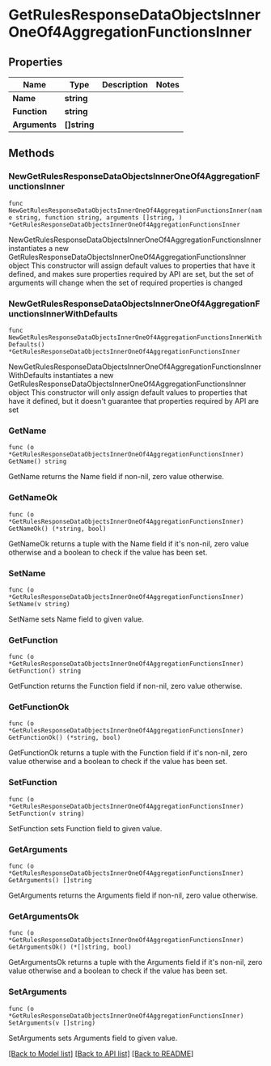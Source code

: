 # GetRulesResponseDataObjectsInnerOneOf4AggregationFunctionsInner

## Properties

Name | Type | Description | Notes
------------ | ------------- | ------------- | -------------
**Name** | **string** |  | 
**Function** | **string** |  | 
**Arguments** | **[]string** |  | 

## Methods

### NewGetRulesResponseDataObjectsInnerOneOf4AggregationFunctionsInner

`func NewGetRulesResponseDataObjectsInnerOneOf4AggregationFunctionsInner(name string, function string, arguments []string, ) *GetRulesResponseDataObjectsInnerOneOf4AggregationFunctionsInner`

NewGetRulesResponseDataObjectsInnerOneOf4AggregationFunctionsInner instantiates a new GetRulesResponseDataObjectsInnerOneOf4AggregationFunctionsInner object
This constructor will assign default values to properties that have it defined,
and makes sure properties required by API are set, but the set of arguments
will change when the set of required properties is changed

### NewGetRulesResponseDataObjectsInnerOneOf4AggregationFunctionsInnerWithDefaults

`func NewGetRulesResponseDataObjectsInnerOneOf4AggregationFunctionsInnerWithDefaults() *GetRulesResponseDataObjectsInnerOneOf4AggregationFunctionsInner`

NewGetRulesResponseDataObjectsInnerOneOf4AggregationFunctionsInnerWithDefaults instantiates a new GetRulesResponseDataObjectsInnerOneOf4AggregationFunctionsInner object
This constructor will only assign default values to properties that have it defined,
but it doesn't guarantee that properties required by API are set

### GetName

`func (o *GetRulesResponseDataObjectsInnerOneOf4AggregationFunctionsInner) GetName() string`

GetName returns the Name field if non-nil, zero value otherwise.

### GetNameOk

`func (o *GetRulesResponseDataObjectsInnerOneOf4AggregationFunctionsInner) GetNameOk() (*string, bool)`

GetNameOk returns a tuple with the Name field if it's non-nil, zero value otherwise
and a boolean to check if the value has been set.

### SetName

`func (o *GetRulesResponseDataObjectsInnerOneOf4AggregationFunctionsInner) SetName(v string)`

SetName sets Name field to given value.


### GetFunction

`func (o *GetRulesResponseDataObjectsInnerOneOf4AggregationFunctionsInner) GetFunction() string`

GetFunction returns the Function field if non-nil, zero value otherwise.

### GetFunctionOk

`func (o *GetRulesResponseDataObjectsInnerOneOf4AggregationFunctionsInner) GetFunctionOk() (*string, bool)`

GetFunctionOk returns a tuple with the Function field if it's non-nil, zero value otherwise
and a boolean to check if the value has been set.

### SetFunction

`func (o *GetRulesResponseDataObjectsInnerOneOf4AggregationFunctionsInner) SetFunction(v string)`

SetFunction sets Function field to given value.


### GetArguments

`func (o *GetRulesResponseDataObjectsInnerOneOf4AggregationFunctionsInner) GetArguments() []string`

GetArguments returns the Arguments field if non-nil, zero value otherwise.

### GetArgumentsOk

`func (o *GetRulesResponseDataObjectsInnerOneOf4AggregationFunctionsInner) GetArgumentsOk() (*[]string, bool)`

GetArgumentsOk returns a tuple with the Arguments field if it's non-nil, zero value otherwise
and a boolean to check if the value has been set.

### SetArguments

`func (o *GetRulesResponseDataObjectsInnerOneOf4AggregationFunctionsInner) SetArguments(v []string)`

SetArguments sets Arguments field to given value.



[[Back to Model list]](../README.md#documentation-for-models) [[Back to API list]](../README.md#documentation-for-api-endpoints) [[Back to README]](../README.md)


